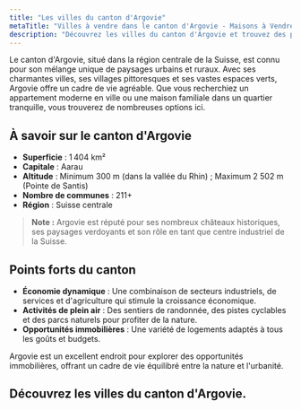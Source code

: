 ```yaml
---
title: "Les villes du canton d'Argovie"
metaTitle: "Villes à vendre dans le canton d'Argovie - Maisons à Vendre"
description: "Découvrez les villes du canton d'Argovie et trouvez des propriétés à vendre. Explorez des opportunités de vente exclusives."
---
```


Le canton d'Argovie, situé dans la région centrale de la Suisse, est connu pour son mélange unique de paysages urbains et ruraux. Avec ses charmantes villes, ses villages pittoresques et ses vastes espaces verts, Argovie offre un cadre de vie agréable. Que vous recherchiez un appartement moderne en ville ou une maison familiale dans un quartier tranquille, vous trouverez de nombreuses options ici.

## À savoir sur le canton d'Argovie

- **Superficie** : 1 404 km²
- **Capitale** : Aarau
- **Altitude** : Minimum 300 m (dans la vallée du Rhin) ; Maximum 2 502 m (Pointe de Santis)
- **Nombre de communes** : 211+
- **Région** : Suisse centrale

> **Note :** Argovie est réputé pour ses nombreux châteaux historiques, ses paysages verdoyants et son rôle en tant que centre industriel de la Suisse.

## Points forts du canton

- **Économie dynamique** : Une combinaison de secteurs industriels, de services et d'agriculture qui stimule la croissance économique.
- **Activités de plein air** : Des sentiers de randonnée, des pistes cyclables et des parcs naturels pour profiter de la nature.
- **Opportunités immobilières** : Une variété de logements adaptés à tous les goûts et budgets.

Argovie est un excellent endroit pour explorer des opportunités immobilières, offrant un cadre de vie équilibré entre la nature et l'urbanité.

## Découvrez les villes du canton d'Argovie.
